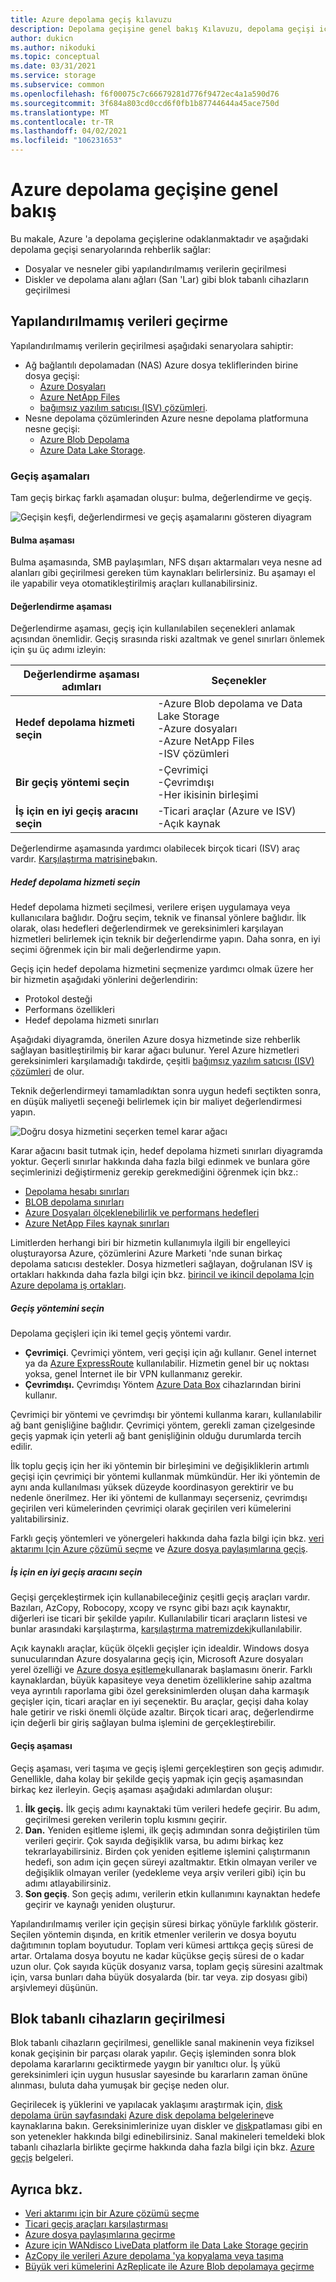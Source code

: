 ```yaml
---
title: Azure depolama geçiş kılavuzu
description: Depolama geçişine genel bakış Kılavuzu, depolama geçişi için temel Kılavuzu açıklar
author: dukicn
ms.author: nikoduki
ms.topic: conceptual
ms.date: 03/31/2021
ms.service: storage
ms.subservice: common
ms.openlocfilehash: f6f00075c7c66679281d776f9472ec4a1a590d76
ms.sourcegitcommit: 3f684a803cd0ccd6f0fb1b87744644a45ace750d
ms.translationtype: MT
ms.contentlocale: tr-TR
ms.lasthandoff: 04/02/2021
ms.locfileid: "106231653"
---
```

# <a name="azure-storage-migration-overview"></a>Azure depolama geçişine genel bakış

Bu makale, Azure 'a depolama geçişlerine odaklanmaktadır ve aşağıdaki depolama geçişi senaryolarında rehberlik sağlar:

- Dosyalar ve nesneler gibi yapılandırılmamış verilerin geçirilmesi
- Diskler ve depolama alanı ağları (San 'Lar) gibi blok tabanlı cihazların geçirilmesi

## <a name="migration-of-unstructured-data"></a>Yapılandırılmamış verileri geçirme

Yapılandırılmamış verilerin geçirilmesi aşağıdaki senaryolara sahiptir:

- Ağ bağlantılı depolamadan (NAS) Azure dosya tekliflerinden birine dosya geçişi:
  - [Azure Dosyaları](https://azure.microsoft.com/services/storage/files/)
  - [Azure NetApp Files](https://azure.microsoft.com/services/netapp/)
  - [bağımsız yazılım satıcısı (ISV) çözümleri](/azure/storage/solution-integration/validated-partners/primary-secondary-storage/partner-overview).
- Nesne depolama çözümlerinden Azure nesne depolama platformuna nesne geçişi:
  - [Azure Blob Depolama](https://azure.microsoft.com/services/storage/blobs/)
  - [Azure Data Lake Storage](https://azure.microsoft.com/services/storage/data-lake-storage/).

### <a name="migration-phases"></a>Geçiş aşamaları

Tam geçiş birkaç farklı aşamadan oluşur: bulma, değerlendirme ve geçiş.

![Geçişin keşfi, değerlendirmesi ve geçiş aşamalarını gösteren diyagram](./media/storage-migration-overview/migration-phases.png)

#### <a name="discovery-phase"></a>Bulma aşaması

Bulma aşamasında, SMB paylaşımları, NFS dışarı aktarmaları veya nesne ad alanları gibi geçirilmesi gereken tüm kaynakları belirlersiniz. Bu aşamayı el ile yapabilir veya otomatikleştirilmiş araçları kullanabilirsiniz.

#### <a name="assessment-phase"></a>Değerlendirme aşaması

Değerlendirme aşaması, geçiş için kullanılabilen seçenekleri anlamak açısından önemlidir. Geçiş sırasında riski azaltmak ve genel sınırları önlemek için şu üç adımı izleyin:

| Değerlendirme aşaması adımları                     | Seçenekler                                                                          |
|--------------------------------------------|----------------------------------------------------------------------------------|
| **Hedef depolama hizmeti seçin**            | -Azure Blob depolama ve Data Lake Storage<br>-Azure dosyaları<br>-Azure NetApp Files<br>-ISV çözümleri |
| **Bir geçiş yöntemi seçin**                  | -Çevrimiçi<br>-Çevrimdışı<br> -Her ikisinin birleşimi                                  |
| **İş için en iyi geçiş aracını seçin** | -Ticari araçlar (Azure ve ISV)<br> -Açık kaynak                             


Değerlendirme aşamasında yardımcı olabilecek birçok ticari (ISV) araç vardır. [Karşılaştırma matrisine](../solution-integration/validated-partners/data-management/migration-tools-comparison.md)bakın.

##### <a name="choose-a-target-storage-service"></a>Hedef depolama hizmeti seçin

Hedef depolama hizmeti seçilmesi, verilere erişen uygulamaya veya kullanıcılara bağlıdır. Doğru seçim, teknik ve finansal yönlere bağlıdır. İlk olarak, olası hedefleri değerlendirmek ve gereksinimleri karşılayan hizmetleri belirlemek için teknik bir değerlendirme yapın. Daha sonra, en iyi seçimi öğrenmek için bir mali değerlendirme yapın.

Geçiş için hedef depolama hizmetini seçmenize yardımcı olmak üzere her bir hizmetin aşağıdaki yönlerini değerlendirin:

- Protokol desteği
- Performans özellikleri
- Hedef depolama hizmeti sınırları

Aşağıdaki diyagramda, önerilen Azure dosya hizmetinde size rehberlik sağlayan basitleştirilmiş bir karar ağacı bulunur. Yerel Azure hizmetleri gereksinimleri karşılamadığı takdirde, çeşitli [bağımsız yazılım satıcısı (ISV) çözümleri](/azure/storage/solution-integration/validated-partners/primary-secondary-storage/partner-overview) de olur.

Teknik değerlendirmeyi tamamladıktan sonra uygun hedefi seçtikten sonra, en düşük maliyetli seçeneği belirlemek için bir maliyet değerlendirmesi yapın.

![Doğru dosya hizmetini seçerken temel karar ağacı](./media/storage-migration-overview/files-decision-tree.png)

Karar ağacını basit tutmak için, hedef depolama hizmeti sınırları diyagramda yoktur. Geçerli sınırlar hakkında daha fazla bilgi edinmek ve bunlara göre seçimlerinizi değiştirmeniz gerekip gerekmediğini öğrenmek için bkz.:

- [Depolama hesabı sınırları](/azure/azure-resource-manager/management/azure-subscription-service-limits#storage-limits)
- [BLOB depolama sınırları](/azure/azure-resource-manager/management/azure-subscription-service-limits#azure-blob-storage-limits)
- [Azure Dosyaları ölçeklenebilirlik ve performans hedefleri](/azure/storage/files/storage-files-scale-targets)
- [Azure NetApp Files kaynak sınırları](/azure/azure-netapp-files/azure-netapp-files-resource-limits)

Limitlerden herhangi biri bir hizmetin kullanımıyla ilgili bir engelleyici oluşturayorsa Azure, çözümlerini Azure Marketi 'nde sunan birkaç depolama satıcısı destekler. Dosya hizmetleri sağlayan, doğrulanan ISV iş ortakları hakkında daha fazla bilgi için bkz. [birincil ve ikincil depolama Için Azure depolama iş ortakları](/azure/storage/solution-integration/validated-partners/primary-secondary-storage/partner-overview).

##### <a name="select-the-migration-method"></a>Geçiş yöntemini seçin

Depolama geçişleri için iki temel geçiş yöntemi vardır.

- **Çevrimiçi**. Çevrimiçi yöntem, veri geçişi için ağı kullanır. Genel internet ya da [Azure ExpressRoute](/azure/expressroute/expressroute-introduction) kullanılabilir. Hizmetin genel bir uç noktası yoksa, genel İnternet ile bir VPN kullanmanız gerekir.
- **Çevrimdışı.** Çevrimdışı Yöntem [Azure Data Box](https://azure.microsoft.com/services/databox/) cihazlarından birini kullanır.

Çevrimiçi bir yöntemi ve çevrimdışı bir yöntemi kullanma kararı, kullanılabilir ağ bant genişliğine bağlıdır. Çevrimiçi yöntem, gerekli zaman çizelgesinde geçiş yapmak için yeterli ağ bant genişliğinin olduğu durumlarda tercih edilir.

İlk toplu geçiş için her iki yöntemin bir birleşimini ve değişikliklerin artımlı geçişi için çevrimiçi bir yöntemi kullanmak mümkündür. Her iki yöntemin de aynı anda kullanılması yüksek düzeyde koordinasyon gerektirir ve bu nedenle önerilmez. Her iki yöntemi de kullanmayı seçerseniz, çevrimdışı geçirilen veri kümelerinden çevrimiçi olarak geçirilen veri kümelerini yalıtabilirsiniz.

Farklı geçiş yöntemleri ve yönergeleri hakkında daha fazla bilgi için bkz. [veri aktarımı Için Azure çözümü seçme](/azure/storage/common/storage-choose-data-transfer-solution) ve [Azure dosya paylaşımlarına geçiş](/azure/storage/files/storage-files-migration-overview).

##### <a name="choose-the-best-migration-tool-for-the-job"></a>İş için en iyi geçiş aracını seçin

Geçişi gerçekleştirmek için kullanabileceğiniz çeşitli geçiş araçları vardır. Bazıları, AzCopy, Robocopy, xcopy ve rsync gibi bazı açık kaynaktır, diğerleri ise ticari bir şekilde yapılır. Kullanılabilir ticari araçların listesi ve bunlar arasındaki karşılaştırma, [karşılaştırma matremizdeki](../solution-integration/validated-partners/data-management/migration-tools-comparison.md)kullanılabilir.

Açık kaynaklı araçlar, küçük ölçekli geçişler için idealdir. Windows dosya sunucularından Azure dosyalarına geçiş için, Microsoft Azure dosyaları yerel özelliği ve [Azure dosya eşitleme](https://docs.microsoft.com/windows-server/manage/windows-admin-center/azure/azure-file-sync)kullanarak başlamasını önerir. Farklı kaynaklardan, büyük kapasiteye veya denetim özelliklerine sahip azaltma veya ayrıntılı raporlama gibi özel gereksinimlerden oluşan daha karmaşık geçişler için, ticari araçlar en iyi seçenektir. Bu araçlar, geçişi daha kolay hale getirir ve riski önemli ölçüde azaltır. Birçok ticari araç, değerlendirme için değerli bir giriş sağlayan bulma işlemini de gerçekleştirebilir.

#### <a name="migration-phase"></a>Geçiş aşaması

Geçiş aşaması, veri taşıma ve geçiş işlemi gerçekleştiren son geçiş adımıdır. Genellikle, daha kolay bir şekilde geçiş yapmak için geçiş aşamasından birkaç kez ilerleyin. Geçiş aşaması aşağıdaki adımlardan oluşur:

1. **İlk geçiş.** İlk geçiş adımı kaynaktaki tüm verileri hedefe geçirir. Bu adım, geçirilmesi gereken verilerin toplu kısmını geçirir.
2. **Dan.** Yeniden eşitleme işlemi, ilk geçiş adımından sonra değiştirilen tüm verileri geçirir. Çok sayıda değişiklik varsa, bu adımı birkaç kez tekrarlayabilirsiniz. Birden çok yeniden eşitleme işlemini çalıştırmanın hedefi, son adım için geçen süreyi azaltmaktır. Etkin olmayan veriler ve değişiklik olmayan veriler (yedekleme veya arşiv verileri gibi) için bu adımı atlayabilirsiniz.
3. **Son geçiş**. Son geçiş adımı, verilerin etkin kullanımını kaynaktan hedefe geçirir ve kaynağı yeniden oluşturur.

Yapılandırılmamış veriler için geçişin süresi birkaç yönüyle farklılık gösterir. Seçilen yöntemin dışında, en kritik etmenler verilerin ve dosya boyutu dağıtımının toplam boyutudur. Toplam veri kümesi arttıkça geçiş süresi de artar. Ortalama dosya boyutu ne kadar küçükse geçiş süresi de o kadar uzun olur. Çok sayıda küçük dosyanız varsa, toplam geçiş süresini azaltmak için, varsa bunları daha büyük dosyalarda (bir. tar veya. zip dosyası gibi) arşivlemeyi düşünün.

## <a name="migration-of-block-based-devices"></a>Blok tabanlı cihazların geçirilmesi

Blok tabanlı cihazların geçirilmesi, genellikle sanal makinenin veya fiziksel konak geçişinin bir parçası olarak yapılır. Geçiş işleminden sonra blok depolama kararlarını geciktirmede yaygın bir yanıltıcı olur. İş yükü gereksinimleri için uygun hususlar sayesinde bu kararların zaman önüne alınması, buluta daha yumuşak bir geçişe neden olur.

Geçirilecek iş yüklerini ve yapılacak yaklaşımı araştırmak için, [disk depolama ürün sayfasındaki](https://azure.microsoft.com/services/storage/disks/#resources) [Azure disk depolama belgelerine](/azure/virtual-machines/disks-types)ve kaynaklarına bakın. Gereksinimlerinize uyan diskler ve [disk](/azure/virtual-machines/disk-bursting)patlaması gibi en son yetenekler hakkında bilgi edinebilirsiniz. Sanal makineleri temeldeki blok tabanlı cihazlarla birlikte geçirme hakkında daha fazla bilgi için bkz. [Azure geçiş](/azure/migrate/) belgeleri.

## <a name="see-also"></a>Ayrıca bkz.

- [Veri aktarımı için bir Azure çözümü seçme](/azure/storage/common/storage-choose-data-transfer-solution)
- [Ticari geçiş araçları karşılaştırması](../solution-integration/validated-partners/data-management/migration-tools-comparison.md)
- [Azure dosya paylaşımlarına geçirme](/azure/storage/files/storage-files-migration-overview)
- [Azure için WANdisco LiveData platform ile Data Lake Storage geçirin](/azure/storage/blobs/migrate-gen2-wandisco-live-data-platform)
- [AzCopy ile verileri Azure depolama 'ya kopyalama veya taşıma](https://aka.ms/azcopy)
- [Büyük veri kümelerini AzReplicate ile Azure Blob depolamaya geçirme](https://github.com/Azure/AzReplicate/tree/master/)